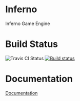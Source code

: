 # Inferno
Inferno Game Engine

# Build Status
![Travis CI Status](https://travis-ci.org/NerdThings/Inferno.svg?branch=master)
[![Build status](https://ci.appveyor.com/api/projects/status/3vk4ik7d3goito70?svg=true)](https://ci.appveyor.com/project/Rover656/inferno)

# Documentation

[Documentation](https://nerdthings.github.io/Inferno)
